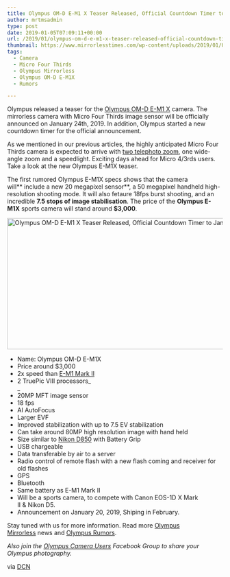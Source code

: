 ```yaml
---
title: Olympus OM-D E-M1 X Teaser Released, Official Countdown Timer to January 24th
author: mrtmsadmin
type: post
date: 2019-01-05T07:09:11+00:00
url: /2019/01/olympus-om-d-e-m1-x-teaser-released-official-countdown-timer-to-january-24th/
thumbnail: https://www.mirrorlesstimes.com/wp-content/uploads/2019/01/Olympus-OM-D-E-M1-X-Countdown.jpg
tags:
  - Camera
  - Micro Four Thirds
  - Olympus Mirrorless
  - Olympus OM-D E-M1X
  - Rumors

---
```

Olympus released a teaser for the <a href="https://www.mirrorlesstimes.com/tags/olympus-om-d-e-m1x/" target="_blank" rel="noopener">Olympus OM-D E-M1 X</a> camera. The mirrorless camera with Micro Four Thirds image sensor will be officially announced on January 24th, 2019. In addition, Olympus started a new countdown timer for the official announcement.

As we mentioned in our previous articles, the highly anticipated Micro Four Thirds camera is expected to arrive with <a href="https://www.dailycameranews.com/2018/12/olympus-150-400mm-f-4-0-pro-lens-registered-coming-in-early-2019/" target="_blank" rel="noopener">two telephoto zoom</a>, one wide-angle zoom and a speedlight. Exciting days ahead for Micro 4/3rds users. Take a look at the new Olympus E-M1X teaser. <!--more-->



The first rumored Olympus E-M1X specs shows that the camera will** include a new 20 megapixel sensor**, a 50 megapixel handheld high-resolution shooting mode. It will also fetaure 18fps burst shooting, and an incredible **7.5 stops of image stabilisation**. <span class="notranslate">The price of the <strong>Olympus E-M1X</strong> sports camera will stand around <strong>$3,000</strong>. </span>

[<img class="aligncenter wp-image-2958 size-full" title="Olympus OM-D E-M1 X Teaser Released, Official Countdown Timer to January 24th" src="https://i0.wp.com/www.mirrorlesstimes.com/wp-content/uploads/2019/01/new-olympus-e-m1x-teaser-launched.jpg?resize=600%2C306&#038;ssl=1" alt="Olympus OM-D E-M1 X Teaser Released, Official Countdown Timer to January 24th" width="600" height="306" srcset="https://i0.wp.com/www.mirrorlesstimes.com/wp-content/uploads/2019/01/new-olympus-e-m1x-teaser-launched.jpg?w=1000&ssl=1 1000w, https://i0.wp.com/www.mirrorlesstimes.com/wp-content/uploads/2019/01/new-olympus-e-m1x-teaser-launched.jpg?resize=470%2C240&ssl=1 470w, https://i0.wp.com/www.mirrorlesstimes.com/wp-content/uploads/2019/01/new-olympus-e-m1x-teaser-launched.jpg?resize=768%2C392&ssl=1 768w, https://i0.wp.com/www.mirrorlesstimes.com/wp-content/uploads/2019/01/new-olympus-e-m1x-teaser-launched.jpg?resize=970%2C495&ssl=1 970w" sizes="(max-width: 600px) 100vw, 600px" data-recalc-dims="1" />][1]

  * Name: Olympus OM-D E-M1X
  * Price around $3,000
  * 2x speed than <a href="https://www.amazon.com/Olympus-Mirrorless-Camera-Megapixels-5-Axis/dp/B01M4MB3DK/?tag=daicamnew-20" data-wpel-link="internal" data-amzn-asin="B01M4MB3DK">E-M1 Mark II</a>
  * 2 TruePic VIII processors_  
_ 
  * 20MP MFT image sensor
  * 18 fps
  * AI AutoFocus
  * Larger EVF
  * Improved stabilization with up to 7.5 EV stabilization
  * Can take around 80MP high resolution image with hand held
  * Size similar to <a href="https://www.dailycameranews.com/2018/03/nikon-d850-stock-availability-tracker/" data-wpel-link="exclude">Nikon D850</a> with Battery Grip
  * USB chargeable
  * Data transferable by air to a server
  * Radio control of remote flash with a new flash coming and receiver for old flashes
  * GPS
  * Bluetooth
  * Same battery as E-M1 Mark II
  * Will be a sports camera, to compete with Canon EOS-1D X Mark II & Nikon D5.
  * Announcement on January 20, 2019, Shiping in February.

Stay tuned with us for more information. Read more [Olympus Mirrorless][2] news and <a href="https://www.dailycameranews.com/tag/olympus-rumors/" target="_blank" rel="noopener">Olympus Rumors</a>.

_Also join the <a class="ext-link" title="" href="https://www.facebook.com/groups/858035244291979/" target="_blank" rel="external nofollow noopener">Olympus Camera Users</a> Facebook Group to share your Olympus photography._

via <a href="https://www.dailycameranews.com/2019/01/new-olympus-e-m1x-teaser-launched-announcement-on-january-24/" target="_blank" rel="noopener">DCN</a>

 [1]: https://i0.wp.com/www.mirrorlesstimes.com/wp-content/uploads/2019/01/new-olympus-e-m1x-teaser-launched.jpg?ssl=1
 [2]: https://www.mirrorlesstimes.com/tags/olympus-mirrorless/